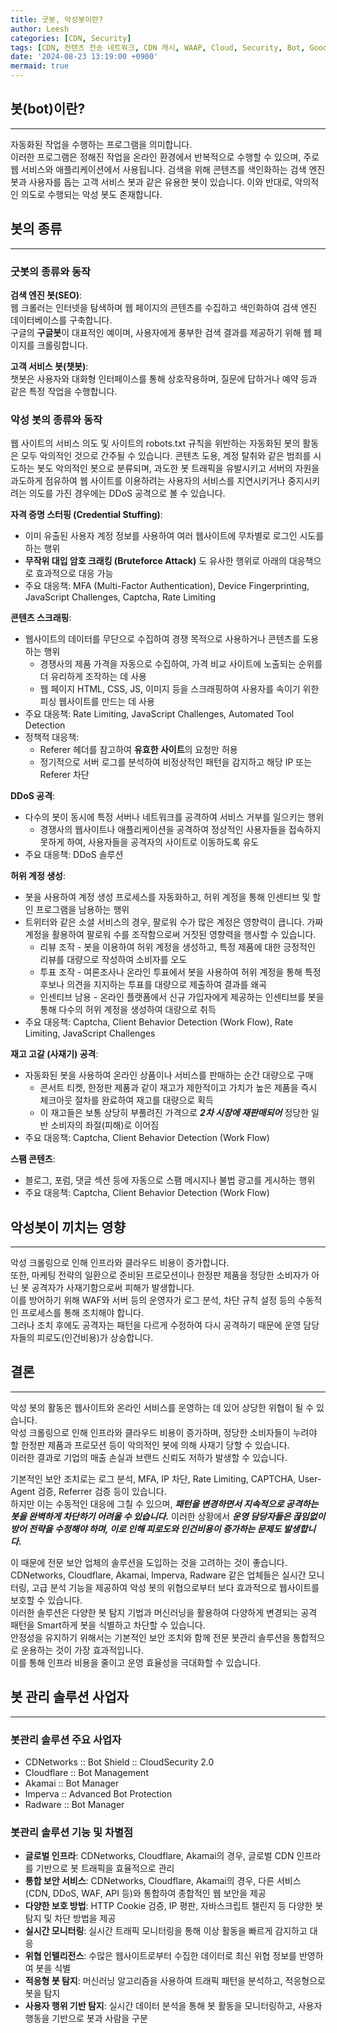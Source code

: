 ```yaml
---
title: 굿봇, 악성봇이란?
author: Leesh
categories: [CDN, Security]
tags: [CDN, 컨텐츠 전송 네트워크, CDN 캐시, WAAP, Cloud, Security, Bot, GoodBot, BadBot]
date: '2024-08-23 13:19:00 +0900'
mermaid: true
---
```


## 봇(bot)이란?

---
자동화된 작업을 수행하는 프로그램을 의미합니다.<br>
이러한 프로그램은 정해진 작업을 온라인 환경에서 반복적으로 수행할 수 있으며, 주로 웹 서비스와 애플리케이션에서 사용됩니다. 
검색을 위해 콘텐츠를 색인화하는 검색 엔진 봇과 사용자를 돕는 고객 서비스 봇과 같은 유용한 봇이 있습니다. 
이와 반대로, 악의적인 의도로 수행되는 악성 봇도 존재합니다.

## 봇의 종류

---
### 굿봇의 종류와 동작
**검색 엔진 봇(SEO)**:<br>
웹 크롤러는 인터넷을 탐색하며 웹 페이지의 콘텐츠를 수집하고 색인화하여 검색 엔진 데이터베이스를 구축합니다.<br>
구글의 **구글봇**이 대표적인 예이며, 사용자에게 풍부한 검색 결과를 제공하기 위해 웹 페이지를 크롤링합니다.

**고객 서비스 봇(챗봇)**:<br>
챗봇은 사용자와 대화형 인터페이스를 통해 상호작용하며, 질문에 답하거나 예약 등과 같은 특정 작업을 수행합니다.

### 악성 봇의 종류와 동작
웹 사이트의 서비스 의도 및 사이트의 robots.txt 규칙을 위반하는 자동화된 봇의 활동은 모두 악의적인 것으로 간주될 수 있습니다. 
콘텐츠 도용, 계정 탈취와 같은 범죄를 시도하는 봇도 악의적인 봇으로 분류되며, 
과도한 봇 트래픽을 유발시키고 서버의 자원을 과도하게 점유하여 웹 사이트를 이용하려는 사용자의 서비스를 지연시키거나 중지시키려는 의도를 가진 경우에는 DDoS 공격으로 볼 수 있습니다.

**자격 증명 스터핑 (Credential Stuffing)**:
   - 이미 유출된 사용자 계정 정보를 사용하여 여러 웹사이트에 무차별로 로그인 시도를 하는 행위
   - **무작위 대입 암호 크래킹 (Bruteforce Attack)** 도 유사한 행위로 아래의 대응책으로 효과적으로 대응 가능
   - 주요 대응책: MFA (Multi-Factor Authentication), Device Fingerprinting, JavaScript Challenges, Captcha, Rate Limiting

**콘텐츠 스크래핑**:
   - 웹사이트의 데이터를 무단으로 수집하여 경쟁 목적으로 사용하거나 콘텐츠를 도용하는 행위
     - 경쟁사의 제품 가격을 자동으로 수집하여, 가격 비교 사이트에 노출되는 순위를 더 유리하게 조작하는 데 사용
     - 웹 페이지 HTML, CSS, JS, 이미지 등을 스크래핑하여 사용자를 속이기 위한 피싱 웹사이트를 만드는 데 사용
   - 주요 대응책: Rate Limiting, JavaScript Challenges, Automated Tool Detection
   - 정책적 대응책:
     - Referer 헤더를 참고하여 **유효한 사이트**의 요청만 허용
     - 정기적으로 서버 로그를 분석하여 비정상적인 패턴을 감지하고 해당 IP 또는 Referer 차단

**DDoS 공격**:
   - 다수의 봇이 동시에 특정 서버나 네트워크를 공격하여 서비스 거부를 일으키는 행위
     - 경쟁사의 웹사이트나 애플리케이션을 공격하여 정상적인 사용자들을 접속하지 못하게 하여, 사용자들을 공격자의 사이트로 이동하도록 유도
   - 주요 대응책: DDoS 솔루션

**허위 계정 생성**:
   - 봇을 사용하여 계정 생성 프로세스를 자동화하고, 허위 계정을 통해 인센티브 및 할인 프로그램을 남용하는 행위
   - 트위터와 같은 소셜 서비스의 경우, 팔로워 수가 많은 계정은 영향력이 큽니다. 가짜 계정을 활용하여 팔로워 수를 조작함으로써 거짓된 영향력을 행사할 수 있습니다.
     - 리뷰 조작 - 봇을 이용하여 허위 계정을 생성하고, 특정 제품에 대한 긍정적인 리뷰를 대량으로 작성하여 소비자를 오도
     - 투표 조작 - 여론조사나 온라인 투표에서 봇을 사용하여 허위 계정을 통해 특정 후보나 의견을 지지하는 투표를 대량으로 제출하여 결과를 왜곡
     - 인센티브 남용 - 온라인 플랫폼에서 신규 가입자에게 제공하는 인센티브를 봇을 통해 다수의 허위 계정을 생성하여 대량으로 취득
   - 주요 대응책: Captcha, Client Behavior Detection (Work Flow), Rate Limiting, JavaScript Challenges

**재고 고갈 (사재기) 공격**:
   - 자동화된 봇을 사용하여 온라인 상품이나 서비스를 판매하는 순간 대량으로 구매
     - 콘서트 티켓, 한정판 제품과 같이 재고가 제한적이고 가치가 높은 제품을 즉시 체크아웃 절차를 완료하여 재고를 대량으로 획득
     - 이 재고들은 보통 상당히 부풀려진 가격으로 ***2차 시장에 재판매되어*** 정당한 일반 소비자의 좌절(피해)로 이어짐
   - 주요 대응책: Captcha, Client Behavior Detection (Work Flow)

**스팸 콘텐츠**:
   - 블로그, 포럼, 댓글 섹션 등에 자동으로 스팸 메시지나 불법 광고를 게시하는 행위
   - 주요 대응책: Captcha, Client Behavior Detection (Work Flow)

## 악성봇이 끼치는 영향

---
악성 크롤링으로 인해 인프라와 클라우드 비용이 증가합니다.<br>
또한, 마케팅 전략의 일환으로 준비된 프로모션이나 한정판 제품을 정당한 소비자가 아닌 봇 공격자가 사재기함으로써 피해가 발생합니다.<br>
이를 방어하기 위해 WAF와 서버 등의 운영자가 로그 분석, 차단 규칙 설정 등의 수동적인 프로세스를 통해 조치해야 합니다.<br>
그러나 조치 후에도 공격자는 패턴을 다르게 수정하여 다시 공격하기 때문에 운영 담당자들의 피로도(인건비용)가 상승합니다.

## 결론

---
악성 봇의 활동은 웹사이트와 온라인 서비스를 운영하는 데 있어 상당한 위협이 될 수 있습니다.<br>
악성 크롤링으로 인해 인프라와 클라우드 비용이 증가하며, 정당한 소비자들이 누려야 할 한정판 제품과 프로모션 등이 악의적인 봇에 의해 사재기 당할 수 있습니다.<br>
이러한 결과로 기업의 매출 손실과 브랜드 신뢰도 저하가 발생할 수 있습니다.<br>

기본적인 보안 조치로는 로그 분석, MFA, IP 차단, Rate Limiting, CAPTCHA, User-Agent 검증, Referrer 검증 등이 있습니다.<br>
하지만 이는 수동적인 대응에 그칠 수 있으며, **_패턴을 변경하면서 지속적으로 공격하는 봇을 완벽하게 차단하기 어려울 수 있습니다._** 
이러한 상황에서 **_운영 담당자들은 끊임없이 방어 전략을 수정해야 하며, 이로 인해 피로도와 인건비용이 증가하는 문제도 발생합니다._**<br>

이 때문에 전문 보안 업체의 솔루션을 도입하는 것을 고려하는 것이 좋습니다.<br>
CDNetworks, Cloudflare, Akamai, Imperva, Radware 같은 업체들은 실시간 모니터링, 고급 분석 기능을 제공하여 악성 봇의 위협으로부터 보다 효과적으로 웹사이트를 보호할 수 있습니다.<br>
이러한 솔루션은 다양한 봇 탐지 기법과 머신러닝을 활용하여 다양하게 변경되는 공격 패턴을 Smart하게 봇을 식별하고 차단할 수 있습니다.<br>
안정성을 유지하기 위해서는 기본적인 보안 조치와 함께 전문 봇관리 솔루션을 통합적으로 운용하는 것이 가장 효과적입니다.<br>
이를 통해 인프라 비용을 줄이고 운영 효율성을 극대화할 수 있습니다.<br>

## 봇 관리 솔루션 사업자

---
### 봇관리 솔루션 주요 사업자
* CDNetworks :: Bot Shield :: CloudSecurity 2.0
* Cloudflare :: Bot Management
* Akamai :: Bot Manager
* Imperva :: Advanced Bot Protection
* Radware :: Bot Manager

### 봇관리 솔루션 기능 및 차별점
- **글로벌 인프라**: CDNetworks, Cloudflare, Akamai의 경우, 글로벌 CDN 인프라를 기반으로 봇 트래픽을 효율적으로 관리
- **통합 보안 서비스**: CDNetworks, Cloudflare, Akamai의 경우, 다른 서비스(CDN, DDoS, WAF, API 등)와 통합하여 종합적인 웹 보안을 제공
- **다양한 보호 방법**: HTTP Cookie 검증, IP 평판, 자바스크립트 챌린지 등 다양한 봇 탐지 및 차단 방법을 제공
- **실시간 모니터링**: 실시간 트래픽 모니터링을 통해 이상 활동을 빠르게 감지하고 대응
- **위협 인텔리전스**: 수많은 웹사이트로부터 수집한 데이터로 최신 위협 정보를 반영하여 봇을 식별
- **적응형 봇 탐지**: 머신러닝 알고리즘을 사용하여 트래픽 패턴을 분석하고, 적응형으로 봇을 탐지
- **사용자 행위 기반 탐지**: 실시간 데이터 분석을 통해 봇 활동을 모니터링하고, 사용자 행동을 기반으로 봇과 사람을 구분
